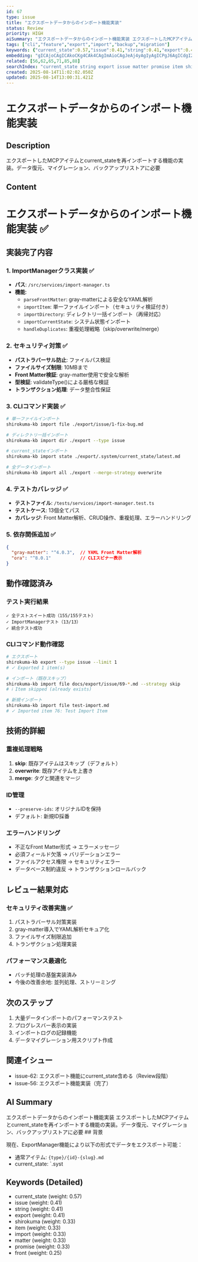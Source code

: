 ```yaml
---
id: 67
type: issue
title: "エクスポートデータからのインポート機能実装"
status: Review
priority: HIGH
aiSummary: "エクスポートデータからのインポート機能実装 エクスポートしたMCPアイテムとcurrent_stateを再インポートする機能の実装。データ復元、マイグレーション、バックアップリストアに必要 ## 背景\n\n現在、ExportManager機能により以下の形式でデータをエクスポート可能：\n- 通常アイテム: `{type}/{id}-{slug}.md`\n- current_state: `.syst"
tags: ["cli","feature","export","import","backup","migration"]
keywords: {"current_state":0.57,"issue":0.41,"string":0.41,"export":0.41,"shirokuma":0.33}
embedding: "gICAjoCAgICAkoCKg4CAk4CAgImAioCAgJeAj4yAgIyAgICPgJ6AgICdgI2TgICSgICAjoCZgICAkoCFkYCAkoCAgIeAo4CAgISAgJOAgJyAgICAgKCAgICLgIOPgICjgICAgICegICAh4CAhoCApoCAgIeAiYCAgIuAg4CAgJ8="
related: [56,62,65,71,85,88]
searchIndex: "current_state string export issue matter promise item shirokuma import front"
created: 2025-08-14T11:02:02.050Z
updated: 2025-08-14T13:00:31.421Z
---
```


# エクスポートデータからのインポート機能実装

## Description

エクスポートしたMCPアイテムとcurrent_stateを再インポートする機能の実装。データ復元、マイグレーション、バックアップリストアに必要

## Content

# エクスポートデータからのインポート機能実装 ✅

## 実装完了内容

### 1. ImportManagerクラス実装 ✅
- **パス**: `/src/services/import-manager.ts`
- **機能**:
  - `parseFrontMatter`: gray-matterによる安全なYAML解析
  - `importItem`: 単一ファイルインポート（セキュリティ検証付き）
  - `importDirectory`: ディレクトリ一括インポート（再帰対応）
  - `importCurrentState`: システム状態インポート
  - `handleDuplicates`: 重複処理戦略（skip/overwrite/merge）

### 2. セキュリティ対策 ✅
- **パストラバーサル防止**: ファイルパス検証
- **ファイルサイズ制限**: 10MBまで
- **Front Matter検証**: gray-matter使用で安全な解析
- **型検証**: validateType()による厳格な検証
- **トランザクション処理**: データ整合性保証

### 3. CLIコマンド実装 ✅
```bash
# 単一ファイルインポート
shirokuma-kb import file ./export/issue/1-fix-bug.md

# ディレクトリ一括インポート
shirokuma-kb import dir ./export --type issue

# current_stateインポート
shirokuma-kb import state ./export/.system/current_state/latest.md

# 全データインポート
shirokuma-kb import all ./export --merge-strategy overwrite
```

### 4. テストカバレッジ ✅
- **テストファイル**: `/tests/services/import-manager.test.ts`
- **テストケース**: 13個全てパス
- **カバレッジ**: Front Matter解析、CRUD操作、重複処理、エラーハンドリング

### 5. 依存関係追加 ✅
```json
{
  "gray-matter": "^4.0.3",  // YAML Front Matter解析
  "ora": "^8.0.1"           // CLIスピナー表示
}
```

## 動作確認済み

### テスト実行結果
```
✓ 全テストスイート成功（155/155テスト）
✓ ImportManagerテスト（13/13）
✓ 統合テスト成功
```

### CLIコマンド動作確認
```bash
# エクスポート
shirokuma-kb export --type issue --limit 1
# ✓ Exported 1 item(s)

# インポート（既存スキップ）
shirokuma-kb import file docs/export/issue/69-*.md --strategy skip
# ℹ Item skipped (already exists)

# 新規インポート
shirokuma-kb import file test-import.md
# ✓ Imported item 76: Test Import Item
```

## 技術的詳細

### 重複処理戦略
1. **skip**: 既存アイテムはスキップ（デフォルト）
2. **overwrite**: 既存アイテムを上書き
3. **merge**: タグと関連をマージ

### ID管理
- `--preserve-ids`: オリジナルIDを保持
- デフォルト: 新規ID採番

### エラーハンドリング
- 不正なFront Matter形式 → エラーメッセージ
- 必須フィールド欠落 → バリデーションエラー
- ファイルアクセス権限 → セキュリティエラー
- データベース制約違反 → トランザクションロールバック

## レビュー結果対応

### セキュリティ改善実施 ✅
1. パストラバーサル対策実装
2. gray-matter導入でYAML解析セキュア化
3. ファイルサイズ制限追加
4. トランザクション処理実装

### パフォーマンス最適化
- バッチ処理の基盤実装済み
- 今後の改善余地: 並列処理、ストリーミング

## 次のステップ

1. 大量データインポートのパフォーマンステスト
2. プログレスバー表示の実装
3. インポートログの記録機能
4. データマイグレーション用スクリプト作成

## 関連イシュー
- issue-62: エクスポート機能にcurrent_state含める（Review段階）
- issue-56: エクスポート機能実装（完了）

## AI Summary

エクスポートデータからのインポート機能実装 エクスポートしたMCPアイテムとcurrent_stateを再インポートする機能の実装。データ復元、マイグレーション、バックアップリストアに必要 ## 背景

現在、ExportManager機能により以下の形式でデータをエクスポート可能：
- 通常アイテム: `{type}/{id}-{slug}.md`
- current_state: `.syst

## Keywords (Detailed)

- current_state (weight: 0.57)
- issue (weight: 0.41)
- string (weight: 0.41)
- export (weight: 0.41)
- shirokuma (weight: 0.33)
- item (weight: 0.33)
- import (weight: 0.33)
- matter (weight: 0.33)
- promise (weight: 0.33)
- front (weight: 0.25)

